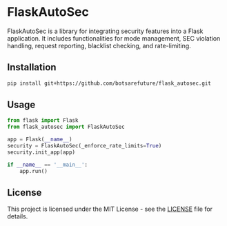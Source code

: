 # FlaskAutoSec

FlaskAutoSec is a library for integrating security features into a Flask application. It includes functionalities for mode management, SEC violation handling, request reporting, blacklist checking, and rate-limiting.

## Installation
```bash
pip install git+https://github.com/botsarefuture/flask_autosec.git
```

## Usage
```python
from flask import Flask
from flask_autosec import FlaskAutoSec

app = Flask(__name__)
security = FlaskAutoSec(_enforce_rate_limits=True)
security.init_app(app)

if __name__ == '__main__':
    app.run()
```

## License
This project is licensed under the MIT License - see the [LICENSE](LICENSE) file for details.
